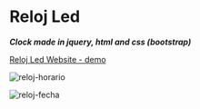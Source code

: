 # Reloj Led

_**Clock made in jquery, html and css (bootstrap)**_

[Reloj Led Website - demo](https://dangakun.w3spaces.com/)

![reloj-horario](https://i.postimg.cc/tJz3wJ3G/2023-05-22-18-45-16-Desktop.png)

![reloj-fecha](https://i.postimg.cc/ryGNKnvZ/2023-05-22-18-44-45-Desktop.png)

